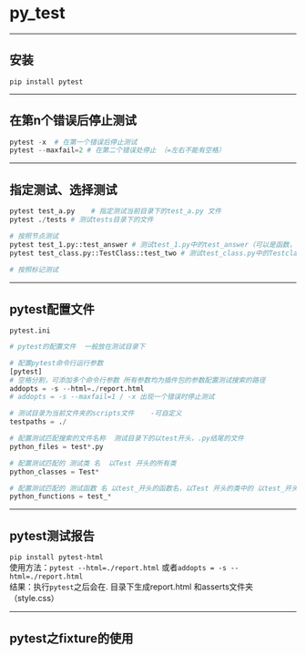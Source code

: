 # py_test

***



## 安装 

`pip install pytest`

***



## 在第n个错误后停止测试

```python
pytest -x  # 在第一个错误后停止测试
pytest --maxfail=2 # 在第二个错误处停止 （=左右不能有空格）
```

***



## 指定测试、选择测试

```python
pytest test_a.py 	# 指定测试当前目录下的test_a.py 文件
pytest ./tests # 测试tests目录下的文件

# 按照节点测试
pytest test_1.py::test_answer # 测试test_1.py中的test_answer（可以是函数，类等）
pytest test_class.py::TestClass::test_two # 测试test_class.py中的Testclass中的test_two方法
        
# 按照标记测试

```



***



## pytest配置文件

`pytest.ini`

```python
# pytest的配置文件  一般放在测试目录下

# 配置pytest命令行运行参数
[pytest]
# 空格分割，可添加多个命令行参数 所有参数均为插件包的参数配置测试搜索的路径
addopts = -s --html=./report.html
# addopts = -s --maxfail=1 / -x 出现一个错误时停止测试

# 测试目录为当前文件夹的scripts文件    -可自定义
testpaths = ./

# 配置测试匹配搜索的文件名称  测试目录下的以test开头，.py结尾的文件
python_files = test*.py

# 配置测试匹配的 测试类 名  以Test 开头的所有类
python_classes = Test*

# 配置测试匹配的 测试函数 名 以test_开头的函数名，以Test 开头的类中的 以test_开头的方法
python_functions = test_*
```

***
## pytest测试报告
`pip install pytest-html` <br>
使用方法：`pytest --html=./report.html` 或者`addopts = -s --html=./report.html`<br>
结果：执行`pytest`之后会在. 目录下生成report.html 和asserts文件夹（style.css）
***

## pytest之fixture的使用

